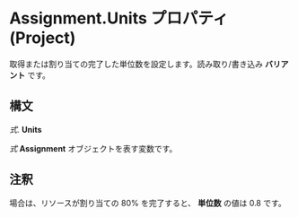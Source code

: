 
# Assignment.Units プロパティ (Project)

取得または割り当ての完了した単位数を設定します。読み取り/書き込み **バリアント** です。


## 構文

 _式_. **Units**

 _式_ **Assignment** オブジェクトを表す変数です。


## 注釈

場合は、リソースが割り当ての 80% を完了すると、 **単位数** の値は 0.8 です。

